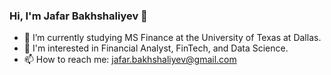 ### Hi, I'm Jafar Bakhshaliyev 👋
- 🌱 I’m currently studying MS Finance at the University of Texas at Dallas.
- 👻 I'm interested in Financial Analyst, FinTech, and Data Science.
- 📫 How to reach me: jafar.bakhshaliyev@gmail.com
<!--
**jafarbakhshaliyev/jafarbakhshaliyev** is a ✨ _special_ ✨ repository because its `README.md` (this file) appears on your GitHub profile.

Here are some ideas to get you started:

- 🔭 I’m currently working on ...
- 🌱 I’m currently learning ...
- 👯 I’m looking to collaborate on ...
- 🤔 I’m looking for help with ...
- 💬 Ask me about ...
- 📫 How to reach me: ...
- 😄 Pronouns: ...
- ⚡ Fun fact: ...
-->
